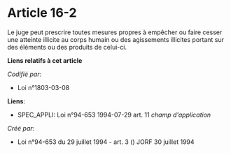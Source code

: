 # Article 16-2

Le juge peut prescrire toutes mesures propres à empêcher ou faire cesser une atteinte illicite au corps humain ou des
agissements illicites portant sur des éléments ou des produits de celui-ci.

**Liens relatifs à cet article**

_Codifié par_:

  - Loi n°1803-03-08

**Liens**:

  - SPEC_APPLI: Loi n°94-653 1994-07-29 art. 11 *champ d'application*

_Créé par_:

  - Loi n°94-653 du 29 juillet 1994 - art. 3 () JORF 30 juillet 1994

